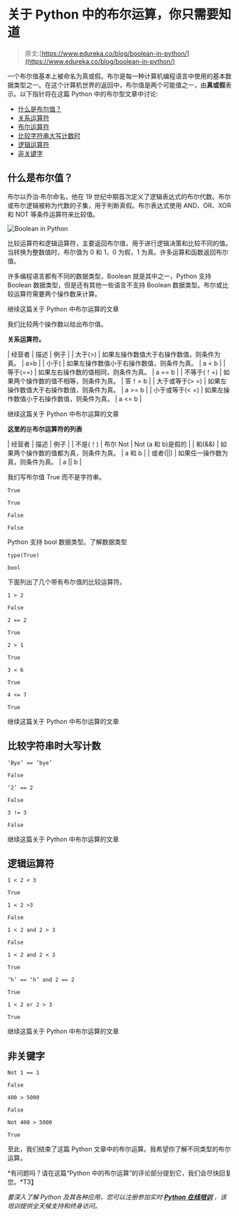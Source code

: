 # 关于 Python 中的布尔运算，你只需要知道

> 原文:[https://www.edureka.co/blog/boolean-in-python/](https://www.edureka.co/blog/boolean-in-python/)

一个布尔值基本上被命名为真或假。布尔是每一种计算机编程语言中使用的基本数据类型之一。在这个计算机世界的返回中，布尔值是两个可能值之一，由**真或假**表示。以下指针将在这篇 Python 中的布尔型文章中讨论:

*   [什么是布尔值？](#what)
*   [关系运算符](#RelationalOperators)
*   [布尔运算符](#BooleanOperators)
*   [比较字符串大写计数时](#Whencomparingstringcapitalizationcounts)
*   [逻辑运算符](#LogicalOperators)
*   [非关键字](#NotKeyword)

## **什么是布尔值？**

布尔以乔治·布尔命名，他在 19 世纪中期首次定义了逻辑表达式的布尔代数。布尔或布尔逻辑被称为代数的子集，用于判断真假。布尔表达式使用 AND、OR、XOR 和 NOT 等条件运算符来比较值。

![Boolean in Python](../Images/82af5d5749d2f99e43472d664f102f22.png)

比较运算符和逻辑运算符，主要返回布尔值，用于进行逻辑决策和比较不同的值。当转换为整数值时，布尔值为 0 和 1，0 为假，1 为真。许多运算和函数返回布尔值。

许多编程语言都有不同的数据类型，Boolean 就是其中之一，Python 支持 Boolean 数据类型，但是还有其他一些语言不支持 Boolean 数据类型。布尔或比较运算符需要两个操作数来计算。

继续这篇关于 Python 中布尔运算的文章

我们比较两个操作数以给出布尔值。

**关系运算符。**

| 经营者 | 描述 | 例子 |
| 大于(>) | 如果左操作数值大于右操作数值，则条件为真。 | a>b |
| 小于( | 如果左操作数值小于右操作数值，则条件为真。 | a < b |
| 等于(==) | 如果左右操作数的值相同，则条件为真。 | a == b |
| 不等于(！=) | 如果两个操作数的值不相等，则条件为真。 | 答！= b |
| 大于或等于(> =) | 如果左操作数值大于右操作数值，则条件为真。 | a >= b |
| 小于或等于(< =) | 如果左操作数值小于右操作数值，则条件为真。 | a <= b |

继续这篇关于 Python 中布尔运算的文章

**这里的**是**布尔运算符的列表**

| 经营者 | 描述 | 例子 |
| 不是(！) | 布尔 Not | Not (a 和 b)是假的 |
| 和(&&) | 如果两个操作数的值都为真，则条件为真。 | a 和 b |
| 或者(&#124;&#124;) | 如果任一操作数为真，则条件为真。 | a &#124;&#124; b |

我们写布尔值 True 而不是字符串。

```
True
```

`True`

```
False
```

```
False
```

Python 支持 bool 数据类型。了解数据类型

```
type(True)
```

`bool`

下面列出了几个带有布尔值的比较运算符。

```
1 > 2
```

`False`

```
2 == 2
```

`True`

```
2 > 1
```

`True`

```
3 < 6
```

`True`

```
4 <= 7
```

`True`

继续这篇关于 Python 中布尔运算的文章

## **比较**字符串时**大写计数**

```
‘Bye’ == ‘bye’
```

`False`

```
‘2’ == 2
```

`False`

```
3 != 3 
```

`False`

继续这篇关于 Python 中布尔运算的文章

## **逻辑运算符**

```
1 < 2 < 3 
```

`True`

```
1 < 2 >3
```

`False`

```
1 < 2 and 2 > 3
```

`False`

```
1 < 2 and 2 < 3 
```

`True`

```
‘h’ == ‘h’ and 2 == 2 
```

`True`

```
1 < 2 or 2 > 3
```

`True`

继续这篇关于 Python 中布尔运算的文章

## **非关键字**

```
Not 1 == 1
```

`False`

```
400 > 5000
```

`False`

```
Not 400 > 5000
```

`True`

至此，我们结束了这篇 Python 文章中的布尔运算。我希望你了解不同类型的布尔运算。

*有问题吗？请在这篇“Python 中的布尔运算”的评论部分提到它，我们会尽快回复您。*T3】

*要深入了解 Python 及其各种应用，您可以注册参加实时 **[Python 在线培训](https://www.edureka.co/python)** ，该培训提供全天候支持和终身访问。*